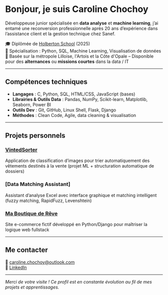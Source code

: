 # Bonjour, je suis Caroline Chochoy

Développeuse junior spécialisée en **data analyse** et **machine learning**, j’ai entamé une reconversion professionnelle après 20 ans d’expérience dans l’assistance client et la gestion technique chez Sanef.

🎓 Diplômée de [Holberton School](https://www.holbertonschool.com/) (2025)  
🧠 Spécialisation : Python, SQL, Machine Learning, Visualisation de données  
📍 Basée sur la métropole Lilloise, l'Artois et la Côte d'Opale – Disponible pour des **alternances** ou **missions courtes** dans la data / IT

---

##  Compétences techniques

- **Langages** : C, Python, SQL, HTML/CSS, JavaScript (bases)
- **Librairies & Outils Data** : Pandas, NumPy, Scikit-learn, Matplotlib, Seaborn, Power BI
- **Outils Dev** : Git, GitHub, Linux Shell, Flask, Django
- **Méthodes** : Clean Code, Agile, data cleaning & visualisation

---

##  Projets personnels

### [VintedSorter](https://github.com/CaroChoch/VintedSorter)
Application de classification d’images pour trier automatiquement des vêtements destinés à la vente (projet ML + structuration automatique de dossiers)

### [Data Matching Assistant]
Assistant d’analyse Excel avec interface graphique et matching intelligent (fuzzy matching, RapidFuzz, Levenshtein)

### [Ma Boutique de Rêve](https://github.com/CaroChoch/Portfolio-Foundations)
Site e-commerce fictif développé en Python/Django pour maîtriser la logique web fullstack

---

## Me contacter

📧 caroline.chochoy@outlook.com    
🔗 [LinkedIn](https://www.linkedin.com/in/caroline-chochoy62/)  

---

*Merci de votre visite ! Ce profil est en constante évolution au fil de mes projets et apprentissages.*
